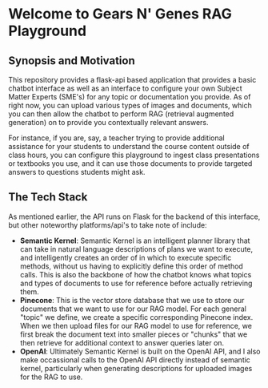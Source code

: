 # Welcome to Gears N' Genes RAG Playground
## Synopsis and Motivation
This repository provides a flask-api based application that provides a basic chatbot interface as well as an interface to configure your own Subject Matter Experts (SME's) for any topic or documentation you provide. As of right now, you can upload various types of images and documents, which you can then allow the chatbot to perform RAG (retrieval augmented generation) on to provide you contextually relevant answers.

For instance, if you are, say, a teacher trying to provide additional assistance for your students to understand the course content outside of class hours, you can configure this playground to ingest class presentations or textbooks you use, and it can use those documents to provide targeted answers to questions students might ask.

## The Tech Stack
As mentioned earlier, the API runs on Flask for the backend of this interface, but other noteworthy platforms/api's to take note of include:

- **Semantic Kernel**: Semantic Kernel is an intelligent planner library that can take in natural language descriptions of plans we want to execute, and intelligently creates an order of in which to execute specific methods, without us having to explicitly define this order of method calls. This is also the backbone of how the chatbot knows what topics and types of documents to use for reference before actually retrieving them. 
- **Pinecone**: This is the vector store database that we use to store our documents that we want to use for our RAG model. For each general "topic" we define, we create a specific corresponding Pinecone index. When we then upload files for our RAG model to use for reference, we first break the document text into smaller pieces or "chunks" that we then retrieve for additional context to answer queries later on.
- **OpenAI**: Ultimately Semantic Kernel is built on the OpenAI API, and I also make occassional calls to the OpenAI API directly instead of semantic kernel, particularly when generating descriptions for uploaded images for the RAG to use.